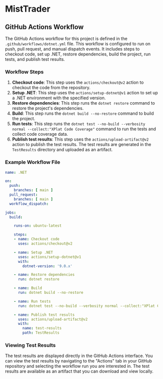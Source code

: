 # MistTrader

## GitHub Actions Workflow

The GitHub Actions workflow for this project is defined in the `.github/workflows/dotnet.yml` file. This workflow is configured to run on push, pull request, and manual dispatch events. It includes steps to checkout code, set up .NET, restore dependencies, build the project, run tests, and publish test results.

### Workflow Steps

1. **Checkout code**: This step uses the `actions/checkout@v2` action to checkout the code from the repository.
2. **Setup .NET**: This step uses the `actions/setup-dotnet@v1` action to set up a .NET environment with the specified version.
3. **Restore dependencies**: This step runs the `dotnet restore` command to restore the project's dependencies.
4. **Build**: This step runs the `dotnet build --no-restore` command to build the project.
5. **Run tests**: This step runs the `dotnet test --no-build --verbosity normal --collect:"XPlat Code Coverage"` command to run the tests and collect code coverage data.
6. **Publish test results**: This step uses the `actions/upload-artifact@v2` action to publish the test results. The test results are generated in the `TestResults` directory and uploaded as an artifact.

### Example Workflow File

```yaml
name: .NET

on:
  push:
    branches: [ main ]
  pull_request:
    branches: [ main ]
  workflow_dispatch:

jobs:
  build:

    runs-on: ubuntu-latest

    steps:
    - name: Checkout code
      uses: actions/checkout@v2

    - name: Setup .NET
      uses: actions/setup-dotnet@v1
      with:
        dotnet-version: '9.0.x'

    - name: Restore dependencies
      run: dotnet restore

    - name: Build
      run: dotnet build --no-restore

    - name: Run tests
      run: dotnet test --no-build --verbosity normal --collect:"XPlat Code Coverage" --logger "trx;LogFileName=TestResults/test_results.trx"

    - name: Publish test results
      uses: actions/upload-artifact@v2
      with:
        name: test-results
        path: TestResults
```

### Viewing Test Results

The test results are displayed directly in the GitHub Actions interface. You can view the test results by navigating to the "Actions" tab in your GitHub repository and selecting the workflow run you are interested in. The test results are available as an artifact that you can download and view locally.
